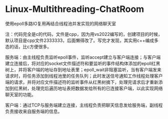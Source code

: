 # Linux-Multithreading-ChatRoom
使用epoll多路IO复用再结合线程池并发实现的网络聊天室

注：代码完全是c的代码，文件是cpp，因为用vs2022编写的，创建项目的时候，默认项目是cpp文件2333333，后面懒得改了。写完才发现，其实用c++编成多态的话，比c方便很多。

服务端：由主线程负责监听epoll事件，监听accept建立与客户端连接；与客户端建立连接后，将对应的socket文件描述符和要监听的事件结构体添加的epoll红黑树上，并将客户端的地址存到地址表里；epoll_wait非阻塞监听，当有客户端发来请求时，将任务添加到线程池里的任务队列；此时发送信号通知工作线程处理客户端的请求，并将对应文件描述符的监听事件从红黑树摘下，处理完请求后才重新添加到红黑树，处理完后遍历地址表把数据发给所有的已连接客户端，以此实现网络聊天室的功能。

客户端：通过TCP与服务端建立连接，主线程负责把聊天信息发给服务端，副线程负责接收来自服务端的信息。
